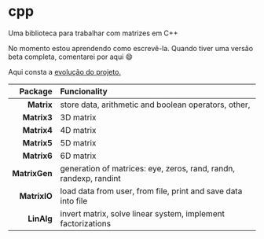 # cpp

Uma biblioteca para trabalhar com matrizes em C++

No momento estou aprendendo como escrevê-la. Quando tiver uma versão beta completa, comentarei por aqui :smile:

Aqui consta a [evolução do projeto.](https://github.com/j5r/cpp/projects/1?fullscreen=true)

|   **Package** | **Funcionality**                                                  |
| ------------: | :---------------------------------------------------------------- |
|    **Matrix** | store data, arithmetic and boolean operators, other,              |
|   **Matrix3** | 3D matrix                                                         |
|   **Matrix4** | 4D matrix                                                         |
|   **Matrix5** | 5D matrix                                                         |
|   **Matrix6** | 6D matrix                                                         |
| **MatrixGen** | generation of matrices: eye, zeros, rand, randn, randexp, randint |
|  **MatrixIO** | load data from user, from file, print and save data into file     |
|    **LinAlg** | invert matrix, solve linear system, implement factorizations      |
